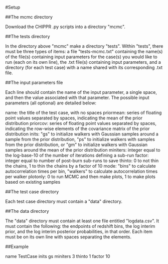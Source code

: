 #Setup

##The mcmc directory

Download the CHIPPR .py scripts into a directory "mcmc".

##The tests directory

In the directory above "mcmc" make a directory "tests".  Within "tests", there must be three types of items: a file "tests-mcmc.txt" containing the name(s) of the file(s) containing input parameters for the case(s) you would like to run (each on its own line), the .txt file(s) containing input parameters, and a directory (for each test case) with a name shared with its corresponding .txt file.

##The input parameters file

Each line should contain the name of the input parameter, a single space, and then the value associated with that parameter.  The possible input parameters (all optional) are detailed below:

name: the title of the test case, with no spaces
priormean: series of floating point values separated by spaces, indicating the mean of the prior distribution
priorcov: series of floating point values separated by spaces, indicating the row-wise elements of the covariance matrix of the prior distribution
inits: "gs" to initialize walkers with Gaussian samples around a sample from the prior distribution, "ps" to initialize walkers with samples from the prior distribution, or "gm" to initialize walkers with Gaussian samples around the mean of the prior distribution
miniters: integer equal to the log-base-10 of the number of iterations defining a sub-run
factor: integer equal to number of post-burn sub-runs to save
thinto: 0 to not thin the chains, 1 to thin the chains by a factor of 10
mode: "bins" to calculate autocorrelation times per bin, "walkers" to calculate autocorrelation times per walker
plotonly: 0 to run MCMC and then make plots, 1 to make plots based on existing samples

##The test case directory

Each test case directory must contain a "data" directory.

##The data directory

The "data" directory must contain at least one file entitled "logdata.csv".  It must contain the following: the endpoints of redshift bins, the log interim prior, and the log interim posterior probabilities, in that order.  Each item must be on its own line with spaces separating the elements.

##Example

name TestCase
inits gs
miniters 3
thinto 1
factor 10